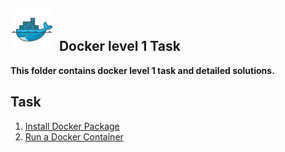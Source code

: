 ## <span><img src="https://github.com/devicons/devicon/blob/master/icons/docker/docker-original.svg" title="Java" alt="Linux" width="68" height="68"/>&nbsp;</span> Docker level 1 Task

<strong>This folder contains docker level 1 task and detailed solutions.</strong>
## Task
1. [Install Docker Package](https://github.com/DrInTech22/KodeKloud-Engineer-Tasks/blob/main/docker/level_1/install-docker.md)
2. [Run a Docker Container](https://github.com/DrInTech22/KodeKloud-Engineer-Tasks/blob/main/docker/level_1/run-container.md)
